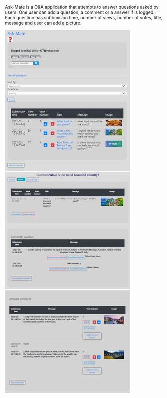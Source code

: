 Ask-Mate is a Q&A application that attempts to answer questions asked by users. One user can add a question, a comment or a answer if is logged.
Each question has subbmision time, number of views, number of votes, title, message and user can add a picture.

<img src="images/poza1.jpg" width="400" >
<img src="images/poza2.jpg" width="400" >
<img src="images/poza3.jpg" width="400" >

